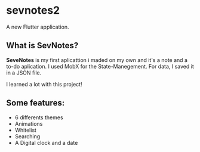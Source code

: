 # sevnotes2

A new Flutter application.

## What is SevNotes?

__SeveNotes__ is my first aplicattion i maded on my own and it's a note and a to-do aplication. I used MobX for the State-Manegement. For data, I saved it in a JSON file.

I learned a lot with this project!

## Some features:

- 6 differents themes
- Animations
- Whitelist
- Searching
- A Digital clock and a date


